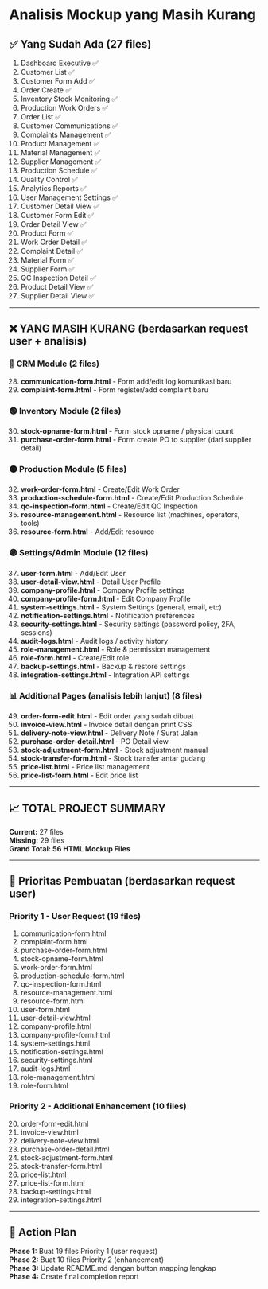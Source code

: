 # Analisis Mockup yang Masih Kurang

## ✅ Yang Sudah Ada (27 files)
1. Dashboard Executive ✅
2. Customer List ✅
3. Customer Form Add ✅
4. Order Create ✅
5. Inventory Stock Monitoring ✅
6. Production Work Orders ✅
7. Order List ✅
8. Customer Communications ✅
9. Complaints Management ✅
10. Product Management ✅
11. Material Management ✅
12. Supplier Management ✅
13. Production Schedule ✅
14. Quality Control ✅
15. Analytics Reports ✅
16. User Management Settings ✅
17. Customer Detail View ✅
18. Customer Form Edit ✅
19. Order Detail View ✅
20. Product Form ✅
21. Work Order Detail ✅
22. Complaint Detail ✅
23. Material Form ✅
24. Supplier Form ✅
25. QC Inspection Detail ✅
26. Product Detail View ✅
27. Supplier Detail View ✅

---

## ❌ YANG MASIH KURANG (berdasarkan request user + analisis)

### 🔵 **CRM Module** (2 files)
28. **communication-form.html** - Form add/edit log komunikasi baru
29. **complaint-form.html** - Form register/add complaint baru

### 🟢 **Inventory Module** (2 files)
30. **stock-opname-form.html** - Form stock opname / physical count
31. **purchase-order-form.html** - Form create PO to supplier (dari supplier detail)

### 🟠 **Production Module** (5 files)
32. **work-order-form.html** - Create/Edit Work Order
33. **production-schedule-form.html** - Create/Edit Production Schedule
34. **qc-inspection-form.html** - Create/Edit QC Inspection
35. **resource-management.html** - Resource list (machines, operators, tools)
36. **resource-form.html** - Add/Edit resource

### 🟣 **Settings/Admin Module** (12 files)
37. **user-form.html** - Add/Edit User
38. **user-detail-view.html** - Detail User Profile
39. **company-profile.html** - Company Profile settings
40. **company-profile-form.html** - Edit Company Profile
41. **system-settings.html** - System Settings (general, email, etc)
42. **notification-settings.html** - Notification preferences
43. **security-settings.html** - Security settings (password policy, 2FA, sessions)
44. **audit-logs.html** - Audit logs / activity history
45. **role-management.html** - Role & permission management
46. **role-form.html** - Create/Edit role
47. **backup-settings.html** - Backup & restore settings
48. **integration-settings.html** - Integration API settings

### 📊 **Additional Pages (analisis lebih lanjut)** (8 files)
49. **order-form-edit.html** - Edit order yang sudah dibuat
50. **invoice-view.html** - Invoice detail dengan print CSS
51. **delivery-note-view.html** - Delivery Note / Surat Jalan
52. **purchase-order-detail.html** - PO Detail view
53. **stock-adjustment-form.html** - Stock adjustment manual
54. **stock-transfer-form.html** - Stock transfer antar gudang
55. **price-list.html** - Price list management
56. **price-list-form.html** - Edit price list

---

## 📈 TOTAL PROJECT SUMMARY

**Current:** 27 files  
**Missing:** 29 files  
**Grand Total:** **56 HTML Mockup Files**

---

## 🎯 Prioritas Pembuatan (berdasarkan request user)

### Priority 1 - User Request (19 files)
1. communication-form.html
2. complaint-form.html
3. purchase-order-form.html
4. stock-opname-form.html
5. work-order-form.html
6. production-schedule-form.html
7. qc-inspection-form.html
8. resource-management.html
9. resource-form.html
10. user-form.html
11. user-detail-view.html
12. company-profile.html
13. company-profile-form.html
14. system-settings.html
15. notification-settings.html
16. security-settings.html
17. audit-logs.html
18. role-management.html
19. role-form.html

### Priority 2 - Additional Enhancement (10 files)
20. order-form-edit.html
21. invoice-view.html
22. delivery-note-view.html
23. purchase-order-detail.html
24. stock-adjustment-form.html
25. stock-transfer-form.html
26. price-list.html
27. price-list-form.html
28. backup-settings.html
29. integration-settings.html

---

## 🚀 Action Plan

**Phase 1:** Buat 19 files Priority 1 (user request)  
**Phase 2:** Buat 10 files Priority 2 (enhancement)  
**Phase 3:** Update README.md dengan button mapping lengkap  
**Phase 4:** Create final completion report
